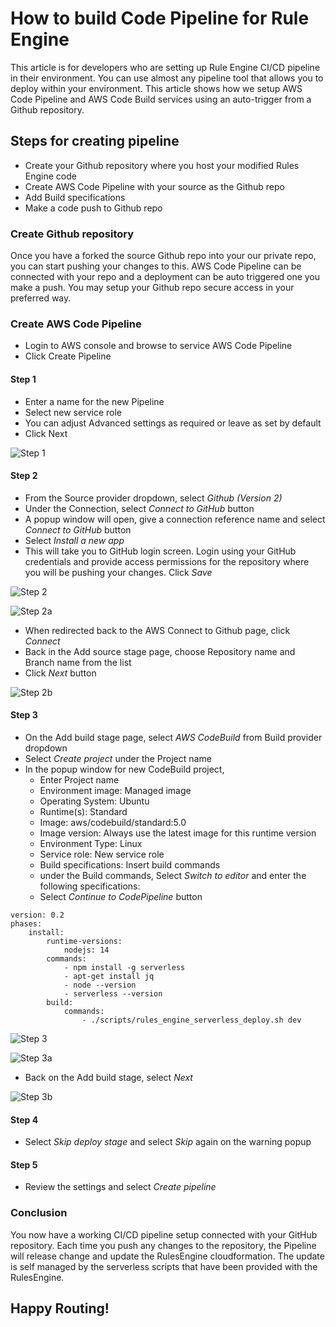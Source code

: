 # How to build Code Pipeline for Rule Engine

This article is for developers who are setting up Rule Engine CI/CD pipeline in their environment. You can use almost any pipeline tool that allows you to deploy within your environment. This article shows how we setup AWS Code Pipeline and AWS Code Build services using an auto-trigger from a Github repository.

## Steps for creating pipeline

- Create your Github repository where you host your modified Rules Engine code
- Create AWS Code Pipeline with your source as the Github repo
- Add Build specifications
- Make a code push to Github repo

### Create Github repository

Once you have a forked the source Github repo into your our private repo, you can start pushing your changes to this.
AWS Code Pipeline can be connected with your repo and a deployment can be auto triggered one you make a push.
You may setup your Github repo secure access in your preferred way.

### Create AWS Code Pipeline
- Login to AWS console and browse to service AWS Code Pipeline
- Click Create Pipeline

#### Step 1
- Enter a name for the new Pipeline
- Select new service role
- You can adjust Advanced settings as required or leave as set by default
- Click Next

![Step 1](manual/pipeline-setup1.png)

#### Step 2
- From the Source provider dropdown, select *Github (Version 2)*
- Under the Connection, select *Connect to GitHub* button
- A popup window will open, give a connection reference name and select *Connect to GitHub* button
- Select *Install a new app*
- This will take you to GitHub login screen. Login using your GitHub credentials and provide access permissions for the repository where you will be pushing your changes. Click *Save*

![Step 2](manual/pipeline-setup2.png)

![Step 2a](manual/pipeline-setup2a.png)

- When redirected back to the AWS Connect to Github page, click *Connect*
- Back in the Add source stage page, choose Repository name and Branch name from the list
- Click *Next* button

![Step 2b](manual/pipeline-setup2b.png)

#### Step 3
- On the Add build stage page, select *AWS CodeBuild* from  Build provider dropdown
- Select *Create project* under the Project name
- In the popup window for new CodeBuild project,
	-	Enter Project name
	- Environment image: Managed image
	- Operating System: Ubuntu
	- Runtime(s): Standard
	- Image: aws/codebuild/standard:5.0
	- Image version: Always use the latest image for this runtime version
	- Environment Type: Linux
	- Service role: New service role
	- Build specifications: Insert build commands
	- under the Build commands, Select *Switch to editor* and enter the following specifications:
	- Select *Continue to CodePipeline* button

```
version: 0.2
phases:
	install:
		runtime-versions:
			nodejs: 14
		commands:
			- npm install -g serverless
			- apt-get install jq
			- node --version
			- serverless --version
		build:
			commands:
				- ./scripts/rules_engine_serverless_deploy.sh dev
```

![Step 3](manual/pipeline-setup3.png)

![Step 3a](manual/pipeline-setup3a.png)


- Back on the Add build stage, select *Next*

![Step 3b](manual/pipeline-setup3b.png)

#### Step 4
- Select *Skip deploy stage* and select *Skip* again on the warning popup

#### Step 5
- Review the settings and select *Create pipeline*

### Conclusion

You now have a working CI/CD pipeline setup connected with your GitHub repository. Each time you push any changes to the repository, the Pipeline will release change and update the RulesEngine cloudformation. The update is self managed by the serverless scripts that have been provided with the RulesEngine.

## Happy Routing!
